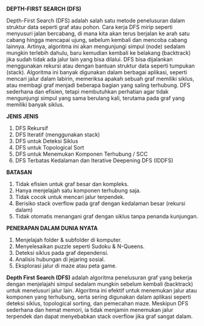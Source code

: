 **DEPTH-FIRST SEARCH (DFS)**

Depth-First Search (DFS) adalah salah satu metode penelusuran dalam
struktur data seperti graf atau pohon. Cara kerja DFS mirip seperti
menyusuri jalan bercabang, di mana kita akan terus berjalan ke arah satu
cabang hingga mencapai ujung, sebelum kembali dan mencoba cabang
lainnya. Artinya, algoritma ini akan mengunjungi simpul (node) sedalam
mungkin terlebih dahulu, baru kemudian kembali ke belakang (backtrack)
jika sudah tidak ada jalur lain yang bisa dilalui. DFS bisa dijalankan
menggunakan rekursi atau dengan bantuan struktur data seperti tumpukan
(stack). Algoritma ini banyak digunakan dalam berbagai aplikasi, seperti
mencari jalur dalam labirin, memeriksa apakah sebuah graf memiliki siklus,
atau membagi graf menjadi beberapa bagian yang saling terhubung. DFS
sederhana dan efisien, tetapi membutuhkan perhatian agar tidak
mengunjungi simpul yang sama berulang kali, terutama pada graf yang
memiliki banyak siklus.

**JENIS JENIS**
1. DFS Rekursif
2. DFS Iteratif (menggunakan stack)
3. DFS untuk Deteksi Siklus
4. DFS untuk Topological Sort
5. DFS untuk Menemukan Komponen Terhubung / SCC
6. DFS Terbatas Kedalaman dan Iterative Deepening DFS (IDDFS)

**BATASAN**
1. Tidak efisien untuk graf besar dan kompleks.
2. Hanya menjelajah satu komponen terhubung saja.
3. Tidak cocok untuk mencari jalur terpendek.
4. Berisiko stack overflow pada graf dengan
kedalaman besar (rekursi dalam)
5. Tidak otomatis menangani graf dengan
siklus tanpa penanda kunjungan.

**PENERAPAN DALAM DUNIA NYATA**
1. Menjelajah folder & subfolder di komputer.
2. Menyelesaikan puzzle seperti Sudoku
& N-Queens.
3. Deteksi siklus pada graf dependensi.
4. Analisis hubungan di jejaring sosial.
5. Eksplorasi jalur di maze atau peta game.

**Depth First Search (DFS)** adalah algoritma penelusuran graf yang
bekerja dengan menjelajahi simpul sedalam mungkin sebelum kembali
(backtrack) untuk menelusuri jalur lain. Algoritma ini efektif untuk
menemukan jalur atau komponen yang terhubung, serta sering
digunakan dalam aplikasi seperti deteksi siklus, topological sorting, dan
pemecahan maze. Meskipun DFS sederhana dan hemat memori, ia
tidak menjamin menemukan jalur terpendek dan dapat menyebabkan
stack overflow jika graf sangat dalam.
